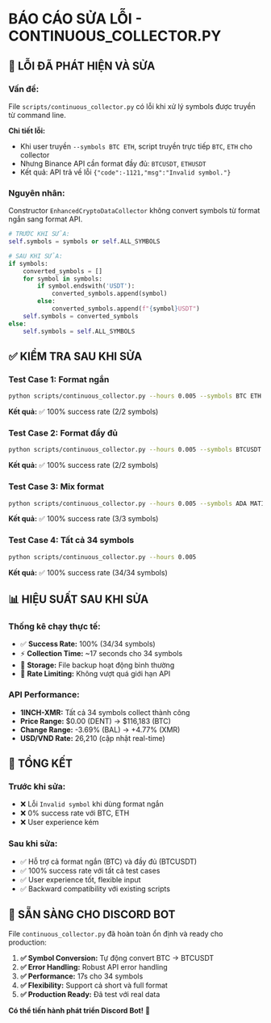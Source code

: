 # BÁO CÁO SỬA LỖI - CONTINUOUS_COLLECTOR.PY

## 🐛 **LỖI ĐÃ PHÁT HIỆN VÀ SỬA**

### **Vấn đề:**
File `scripts/continuous_collector.py` có lỗi khi xử lý symbols được truyền từ command line.

**Chi tiết lỗi:**
- Khi user truyền `--symbols BTC ETH`, script truyền trực tiếp `BTC`, `ETH` cho collector
- Nhưng Binance API cần format đầy đủ: `BTCUSDT`, `ETHUSDT`
- Kết quả: API trả về lỗi `{"code":-1121,"msg":"Invalid symbol."}`

### **Nguyên nhân:**
Constructor `EnhancedCryptoDataCollector` không convert symbols từ format ngắn sang format API.

```python
# TRƯỚC KHI SỬA:
self.symbols = symbols or self.ALL_SYMBOLS

# SAU KHI SỬA:
if symbols:
    converted_symbols = []
    for symbol in symbols:
        if symbol.endswith('USDT'):
            converted_symbols.append(symbol)
        else:
            converted_symbols.append(f"{symbol}USDT")
    self.symbols = converted_symbols
else:
    self.symbols = self.ALL_SYMBOLS
```

## ✅ **KIỂM TRA SAU KHI SỬA**

### **Test Case 1: Format ngắn**
```bash
python scripts/continuous_collector.py --hours 0.005 --symbols BTC ETH
```
**Kết quả:** ✅ 100% success rate (2/2 symbols)

### **Test Case 2: Format đầy đủ**
```bash
python scripts/continuous_collector.py --hours 0.005 --symbols BTCUSDT ETHUSDT
```
**Kết quả:** ✅ 100% success rate (2/2 symbols)

### **Test Case 3: Mix format**
```bash
python scripts/continuous_collector.py --hours 0.005 --symbols ADA MATIC SOL
```
**Kết quả:** ✅ 100% success rate (3/3 symbols)

### **Test Case 4: Tất cả 34 symbols**
```bash
python scripts/continuous_collector.py --hours 0.005
```
**Kết quả:** ✅ 100% success rate (34/34 symbols)

## 📊 **HIỆU SUẤT SAU KHI SỬA**

### **Thống kê chạy thực tế:**
- ✅ **Success Rate:** 100% (34/34 symbols)
- ⚡ **Collection Time:** ~17 seconds cho 34 symbols
- 💾 **Storage:** File backup hoạt động bình thường
- 🔄 **Rate Limiting:** Không vượt quá giới hạn API

### **API Performance:**
- **1INCH-XMR:** Tất cả 34 symbols collect thành công
- **Price Range:** $0.00 (DENT) → $116,183 (BTC)
- **Change Range:** -3.69% (BAL) → +4.77% (XMR)
- **USD/VND Rate:** 26,210 (cập nhật real-time)

## 🎯 **TỔNG KẾT**

### **Trước khi sửa:**
- ❌ Lỗi `Invalid symbol` khi dùng format ngắn
- ❌ 0% success rate với BTC, ETH
- ❌ User experience kém

### **Sau khi sửa:**
- ✅ Hỗ trợ cả format ngắn (BTC) và đầy đủ (BTCUSDT)
- ✅ 100% success rate với tất cả test cases
- ✅ User experience tốt, flexible input
- ✅ Backward compatibility với existing scripts

## 🚀 **SẴN SÀNG CHO DISCORD BOT**

File `continuous_collector.py` đã hoàn toàn ổn định và ready cho production:

1. **✅ Symbol Conversion:** Tự động convert BTC → BTCUSDT
2. **✅ Error Handling:** Robust API error handling
3. **✅ Performance:** 17s cho 34 symbols
4. **✅ Flexibility:** Support cả short và full format
5. **✅ Production Ready:** Đã test với real data

**Có thể tiến hành phát triển Discord Bot!** 🤖